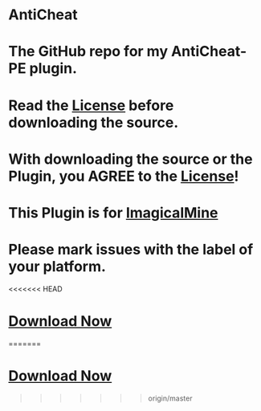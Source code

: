# AntiCheat

# The GitHub repo for my AntiCheat-PE plugin.


# Read the [License](https://github.com/DarkWav/AntiCheat/blob/master/LICENSE.md) before downloading the source.


# With downloading the source or the Plugin, you AGREE to the [License](https://github.com/DarkWav/AntiCheat/blob/master/LICENSE.md)!


# This Plugin is for [ImagicalMine](https://github.com/Inactive-to-Reactive/ImagicalMine)


# Please mark issues with the label of your platform.


<<<<<<< HEAD
# [Download Now](https://forums.imagicalmine.net/plugins/anticheat.52/download?version=850)
=======
# [Download Now](https://www.imagicalmine.net/community/plugins/anticheat.52/download?version=847)
>>>>>>> origin/master
